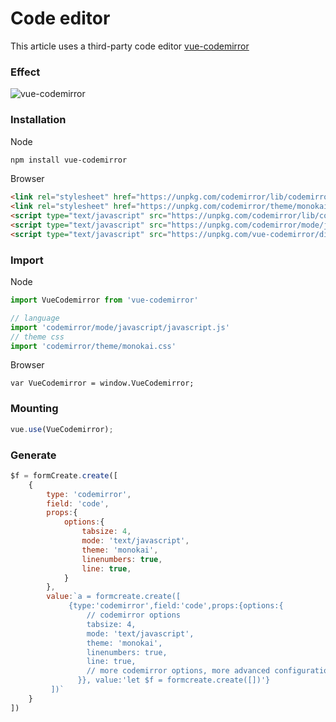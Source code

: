# Code editor

This article uses a third-party code editor [vue-codemirror](https://github.com/surmon-china/vue-codemirror)

### Effect

![vue-codemirror](/img/vue-codemirror.png)


### Installation

Node

```sh
npm install vue-codemirror
```

Browser

```html
<link rel="stylesheet" href="https://unpkg.com/codemirror/lib/codemirror.css">
<link rel="stylesheet" href="https://unpkg.com/codemirror/theme/monokai.css">
<script type="text/javascript" src="https://unpkg.com/codemirror/lib/codemirror.js"></script>
<script type="text/javascript" src="https://unpkg.com/codemirror/mode/javascript/javascript.js"></script>
<script type="text/javascript" src="https://unpkg.com/vue-codemirror/dist/vue-codemirror.js"></script>
```

### Import

Node

```js
import VueCodemirror from 'vue-codemirror'

// language
import 'codemirror/mode/javascript/javascript.js'
// theme css
import 'codemirror/theme/monokai.css'
```

Browser

```
var VueCodemirror = window.VueCodemirror;
```

### Mounting

```js
vue.use(VueCodemirror);
```


### Generate

```js
$f = formCreate.create([
    {
        type: 'codemirror',
        field: 'code',
        props:{
            options:{
                tabsize: 4,
                mode: 'text/javascript',
                theme: 'monokai',
                linenumbers: true,
                line: true,
            }
        },
        value:`a = formcreate.create([
             {type:'codemirror',field:'code',props:{options:{
                 // codemirror options
                 tabsize: 4,
                 mode: 'text/javascript',
                 theme: 'monokai',
                 linenumbers: true,
                 line: true,
                 // more codemirror options, more advanced configuration of codemirror...
               }}, value:'let $f = formcreate.create([])'}
         ])`
    }
])
```